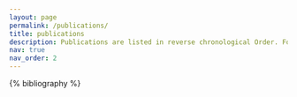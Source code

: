 ```yaml
---
layout: page
permalink: /publications/
title: publications
description: Publications are listed in reverse chronological Order. For selected publications, see <a href='https://atwu.github.io/'> here</a>.
nav: true
nav_order: 2
---
```


<!-- _pages/publications.md -->
<div class="publications">

{% bibliography %}

</div>
